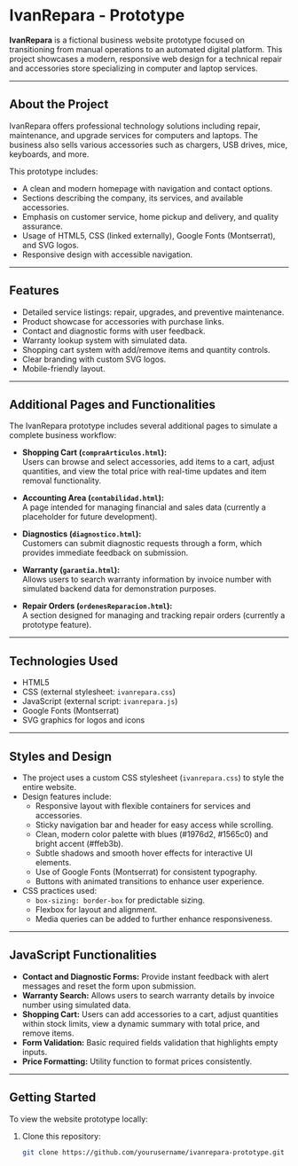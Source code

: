 # IvanRepara - Prototype

**IvanRepara** is a fictional business website prototype focused on transitioning from manual operations to an automated digital platform. This project showcases a modern, responsive web design for a technical repair and accessories store specializing in computer and laptop services.

---

## About the Project

IvanRepara offers professional technology solutions including repair, maintenance, and upgrade services for computers and laptops. The business also sells various accessories such as chargers, USB drives, mice, keyboards, and more.

This prototype includes:

- A clean and modern homepage with navigation and contact options.
- Sections describing the company, its services, and available accessories.
- Emphasis on customer service, home pickup and delivery, and quality assurance.
- Usage of HTML5, CSS (linked externally), Google Fonts (Montserrat), and SVG logos.
- Responsive design with accessible navigation.

---

## Features

- Detailed service listings: repair, upgrades, and preventive maintenance.
- Product showcase for accessories with purchase links.
- Contact and diagnostic forms with user feedback.
- Warranty lookup system with simulated data.
- Shopping cart system with add/remove items and quantity controls.
- Clear branding with custom SVG logos.
- Mobile-friendly layout.

---

## Additional Pages and Functionalities

The IvanRepara prototype includes several additional pages to simulate a complete business workflow:

- **Shopping Cart (`compraArticulos.html`):**  
  Users can browse and select accessories, add items to a cart, adjust quantities, and view the total price with real-time updates and item removal functionality.

- **Accounting Area (`contabilidad.html`):**  
  A page intended for managing financial and sales data (currently a placeholder for future development).

- **Diagnostics (`diagnostico.html`):**  
  Customers can submit diagnostic requests through a form, which provides immediate feedback on submission.

- **Warranty (`garantia.html`):**  
  Allows users to search warranty information by invoice number with simulated backend data for demonstration purposes.

- **Repair Orders (`ordenesReparacion.html`):**  
  A section designed for managing and tracking repair orders (currently a prototype feature).

---

## Technologies Used

- HTML5
- CSS (external stylesheet: `ivanrepara.css`)
- JavaScript (external script: `ivanrepara.js`)
- Google Fonts (Montserrat)
- SVG graphics for logos and icons

---

## Styles and Design

- The project uses a custom CSS stylesheet (`ivanrepara.css`) to style the entire website.
- Design features include:
  - Responsive layout with flexible containers for services and accessories.
  - Sticky navigation bar and header for easy access while scrolling.
  - Clean, modern color palette with blues (#1976d2, #1565c0) and bright accent (#ffeb3b).
  - Subtle shadows and smooth hover effects for interactive UI elements.
  - Use of Google Fonts (Montserrat) for consistent typography.
  - Buttons with animated transitions to enhance user experience.
- CSS practices used:
  - `box-sizing: border-box` for predictable sizing.
  - Flexbox for layout and alignment.
  - Media queries can be added to further enhance responsiveness.

---

## JavaScript Functionalities

- **Contact and Diagnostic Forms:** Provide instant feedback with alert messages and reset the form upon submission.
- **Warranty Search:** Allows users to search warranty details by invoice number using simulated data.
- **Shopping Cart:** Users can add accessories to a cart, adjust quantities within stock limits, view a dynamic summary with total price, and remove items.
- **Form Validation:** Basic required fields validation that highlights empty inputs.
- **Price Formatting:** Utility function to format prices consistently.

---

## Getting Started

To view the website prototype locally:

1. Clone this repository:
   ```bash
   git clone https://github.com/yourusername/ivanrepara-prototype.git
